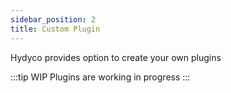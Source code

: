 ```yaml
---
sidebar_position: 2
title: Custom Plugin
---
```


Hydyco provides option to create your own plugins

:::tip WIP
Plugins are working in progress
:::
